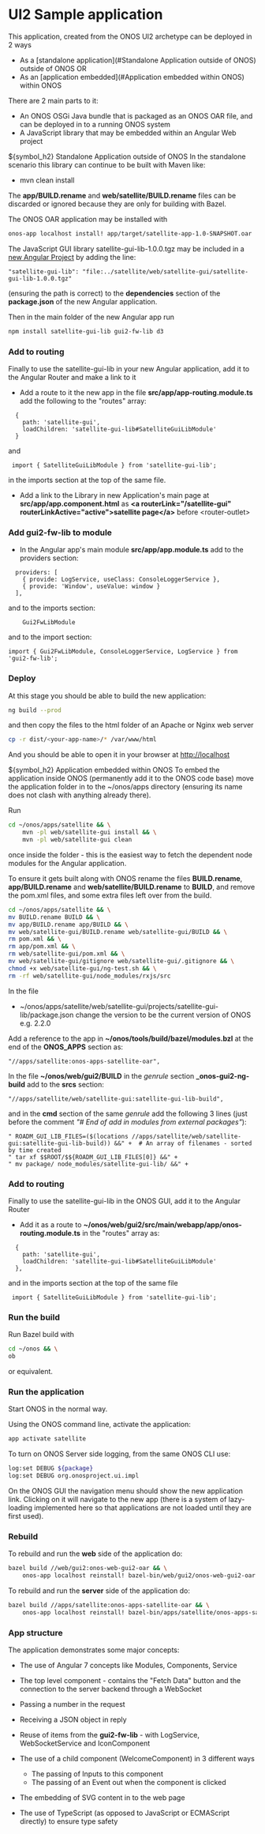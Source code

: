 # UI2 Sample application

This application, created from the ONOS UI2 archetype can be deployed in 2 ways
* As a [standalone application](#Standalone Application outside of ONOS) outside of ONOS OR
* As an [application embedded](#Application embedded within ONOS) within ONOS

There are 2 main parts to it:
* An ONOS OSGi Java bundle that is packaged as an ONOS OAR file, and can be deployed
in to a running ONOS system
* A JavaScript library that may be embedded within an Angular Web project

${symbol_h2} Standalone Application outside of ONOS
In the standalone scenario this library can continue to be built with Maven like:
* mvn clean install

The **app/BUILD.rename** and **web/satellite/BUILD.rename** files can be
discarded or ignored because they are only for building with Bazel.

The ONOS OAR application may be installed with
```bash
onos-app localhost install! app/target/satellite-app-1.0-SNAPSHOT.oar
```

The JavaScript GUI library satellite-gui-lib-1.0.0.tgz may be included in a
[new Angular Project](https://angular.io/guide/quickstart) by adding the line:
```angular2
"satellite-gui-lib": "file:../satellite/web/satellite-gui/satellite-gui-lib-1.0.0.tgz"
```
(ensuring the path is correct) to the **dependencies** section of the
**package.json** of the new Angular application.

Then in the main folder of the new Angular app run
```bash
npm install satellite-gui-lib gui2-fw-lib d3
```

### Add to routing
Finally to use the satellite-gui-lib in your new Angular application, add it to
the Angular Router and make a link to it
* Add a route to it the new app in the file **src/app/app-routing.module.ts** add the following to the "routes" array:
```angular2
  {
    path: 'satellite-gui',
    loadChildren: 'satellite-gui-lib#SatelliteGuiLibModule'
  }
```
and
```angular2
 import { SatelliteGuiLibModule } from 'satellite-gui-lib';
```
in the imports section at the top of the same file.

* Add a link to the Library in new Application's main page at **src/app/app.component.html**
as **\<a routerLink="/satellite-gui" routerLinkActive="active">satellite page\</a>**
before \<router-outlet>

### Add gui2-fw-lib to module
* In the Angular app's main module **src/app/app.module.ts** add to the providers section:
```angular2
  providers: [
    { provide: LogService, useClass: ConsoleLoggerService },
    { provide: 'Window', useValue: window }
  ],
```
and to the imports section:
```angular2
    Gui2FwLibModule
```
and to the import section:
```angular2
import { Gui2FwLibModule, ConsoleLoggerService, LogService } from 'gui2-fw-lib';
```

### Deploy
At this stage you should be able to build the new application:
```bash
ng build --prod
```
and then copy the files to the html folder of an Apache or Nginx web server
```bash
cp -r dist/<your-app-name>/* /var/www/html
```

And you should be able to open it in your browser at [http://localhost](http://localhost)



${symbol_h2} Application embedded within ONOS
To embed the application inside ONOS (permanently add it to the ONOS code base)
move the application folder in to the ~/onos/apps directory (ensuring its name
does not clash with anything already there).

Run
```bash
cd ~/onos/apps/satellite && \
    mvn -pl web/satellite-gui install && \
    mvn -pl web/satellite-gui clean
```
once inside the folder - this is the easiest way to fetch the dependent node
modules for the Angular application.

To ensure it gets built along with ONOS rename the files **BUILD.rename**,
**app/BUILD.rename** and **web/satellite/BUILD.rename** to **BUILD**, and
remove the pom.xml files, and some extra files left over from the build.
```bash
cd ~/onos/apps/satellite && \
mv BUILD.rename BUILD && \
mv app/BUILD.rename app/BUILD && \
mv web/satellite-gui/BUILD.rename web/satellite-gui/BUILD && \
rm pom.xml && \
rm app/pom.xml && \
rm web/satellite-gui/pom.xml && \
mv web/satellite-gui/gitignore web/satellite-gui/.gitignore && \
chmod +x web/satellite-gui/ng-test.sh && \
rm -rf web/satellite-gui/node_modules/rxjs/src
```

In the file
* ~/onos/apps/satellite/web/satellite-gui/projects/satellite-gui-lib/package.json
change the version to be the current version of ONOS e.g. 2.2.0

Add a reference to the app in **~/onos/tools/build/bazel/modules.bzl** at the
end of the **ONOS_APPS** section as:
```
"//apps/satellite:onos-apps-satellite-oar",
```

In the file **~/onos/web/gui2/BUILD** in the *genrule* section **_onos-gui2-ng-build**
add to the **srcs** section:
```
"//apps/satellite/web/satellite-gui:satellite-gui-lib-build",
```

and in the **cmd** section of the same *genrule* add the following 3 lines
(just before the comment *"# End of add in modules from external packages"*):
```
" ROADM_GUI_LIB_FILES=($(locations //apps/satellite/web/satellite-gui:satellite-gui-lib-build)) &&" +  # An array of filenames - sorted by time created
" tar xf $$ROOT/$${ROADM_GUI_LIB_FILES[0]} &&" +
" mv package/ node_modules/satellite-gui-lib/ &&" +
```

### Add to routing
Finally to use the satellite-gui-lib in the ONOS GUI, add it to the Angular
Router
* Add it as a route to **~/onos/web/gui2/src/main/webapp/app/onos-routing.module.ts**
in the "routes" array as:
```angular2
  {
    path: 'satellite-gui',
    loadChildren: 'satellite-gui-lib#SatelliteGuiLibModule'
  },
```
and in the imports section at the top of the same file
```angular2
 import { SatelliteGuiLibModule } from 'satellite-gui-lib';
```

### Run the build
Run Bazel build with
```bash
cd ~/onos && \
ob
```
or equivalent.

### Run the application
Start ONOS in the normal way.

Using the ONOS command line, activate the application:
```bash
app activate satellite
```

To turn on ONOS Server side logging, from the same ONOS CLI use:
```bash
log:set DEBUG ${package}
log:set DEBUG org.onosproject.ui.impl
```

On the ONOS GUI the navigation menu should show the new application link. Clicking
on it will navigate to the new app (there is a system of lazy-loading implemented
here so that applications are not loaded until they are first used).

### Rebuild
To rebuild and run the **web** side of the application do:
```bash
bazel build //web/gui2:onos-web-gui2-oar && \
    onos-app localhost reinstall! bazel-bin/web/gui2/onos-web-gui2-oar.oar
```

To rebuild and run the **server** side of the application do:
```bash
bazel build //apps/satellite:onos-apps-satellite-oar && \
    onos-app localhost reinstall! bazel-bin/apps/satellite/onos-apps-satellite-oar.oar
```


### App structure
The application demonstrates some major concepts:
* The use of Angular 7 concepts like Modules, Components, Service

* The top level component - contains the "Fetch Data" button and the connection
to the server backend through a WebSocket
 * Passing a number in the request
 * Receiving a JSON object in reply

* Reuse of items from the **gui2-fw-lib** - with LogService, WebSocketService and
IconComponent

* The use of a child component (WelcomeComponent) in 3 different ways
  * The passing of Inputs to this component
  * The passing of an Event out when the component is clicked

* The embedding of SVG content in to the web page

* The use of TypeScript (as opposed to JavaScript or ECMAScript directly) to ensure
type safety
